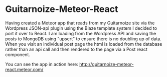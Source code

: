 # Guitarnoize-Meteor-React

Having created a Meteor app that reads from my Guitarnoize site via the Wordpress JSON-api plugin using the Blaze template system I decided to port it over to React. I am loading from the Wordpress API and saving the posts to MongoDB using "upsert" to ensure there is no doubling up of data. When you visit an individual post page the html is loaded from the database rather than an api call and then rendered to the page via a Post react component.

You can see the app in action here: http://guitarnoize-meteor-react.meteor.com/
